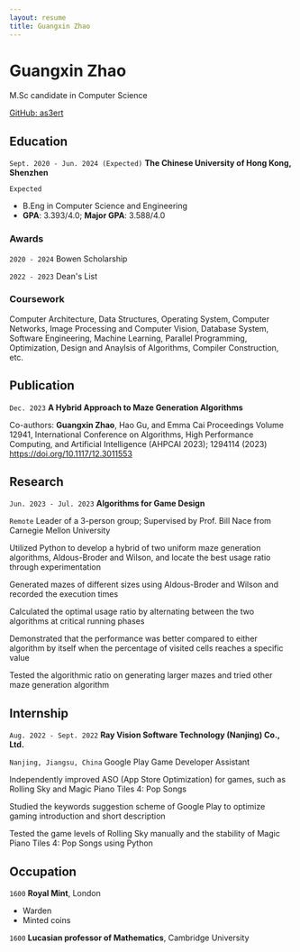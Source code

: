 ```yaml
---
layout: resume
title: Guangxin Zhao
---
```

# Guangxin Zhao
M.Sc candidate in Computer Science

<div id="webaddress">
<a href="https://github.com/as3ert">GitHub: as3ert</a>
</div>

## Education

`Sept. 2020 - Jun. 2024 (Expected)`
__The Chinese University of Hong Kong, Shenzhen__

`Expected `
- B.Eng in Computer Science and Engineering
- **GPA**: 3.393/4.0; **Major GPA**: 3.588/4.0

### Awards

`2020 - 2024`
Bowen Scholarship

`2022 - 2023`
Dean's List

### Coursework

Computer Architecture, Data Structures, Operating System, Computer Networks, Image Processing and Computer Vision, Database System, Software Engineering, Machine Learning, Parallel Programming, Optimization, Design and Anaylsis of Algorithms, Compiler Construction, etc.

## Publication

`Dec. 2023`
__A Hybrid Approach to Maze Generation Algorithms__

Co-authors: **Guangxin Zhao**, Hao Gu, and Emma Cai
Proceedings Volume 12941, International Conference on Algorithms, High Performance Computing, and Artificial Intelligence (AHPCAI 2023); 1294114 (2023) <a href="https://doi.org/10.1117/12.3011553">https://doi.org/10.1117/12.3011553</a>

## Research

`Jun. 2023 - Jul. 2023`
__Algorithms for Game Design__

`Remote`
Leader of a 3-person group; Supervised by Prof. Bill Nace from Carnegie Mellon University

Utilized Python to develop a hybrid of two uniform maze generation algorithms, Aldous-Broder and Wilson, and locate the best usage ratio through experimentation

Generated mazes of different sizes using Aldous-Broder and Wilson and recorded the execution times 

Calculated the optimal usage ratio by alternating between the two algorithms at critical running phases 

Demonstrated that the performance was better compared to either algorithm by itself when the percentage of visited cells reaches a specific value

Tested the algorithmic ratio on generating larger mazes and tried other maze generation algorithm

## Internship

`Aug. 2022 - Sept. 2022`
__Ray Vision Software Technology (Nanjing) Co., Ltd.__

`Nanjing, Jiangsu, China`
Google Play Game Developer Assistant


Independently improved ASO (App Store Optimization) for games, such as Rolling Sky and Magic Piano Tiles 4: Pop Songs

Studied the keywords suggestion scheme of Google Play to optimize gaming introduction and short description

Tested the game levels of Rolling Sky manually and the stability of Magic Piano Tiles 4: Pop Songs using Python

## Occupation

`1600`
__Royal Mint__, London

- Warden
- Minted coins

`1600`
__Lucasian professor of Mathematics__, Cambridge University



<!-- ### Footer

Last updated: May 2013 -->

